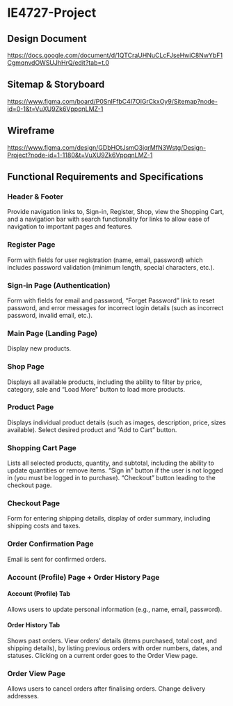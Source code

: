 # IE4727-Project

## Design Document

https://docs.google.com/document/d/1QTCraUHNuCLcFJseHwiC8NwYbF1CgmqnvdOWSUJhHrQ/edit?tab=t.0

## Sitemap & Storyboard

https://www.figma.com/board/P0SnIFfbC4I7OlGrCkxOy9/Sitemap?node-id=0-1&t=VuXU9Zk6VppqnLMZ-1

## Wireframe

https://www.figma.com/design/GDbHOtJsmO3jqrMfN3Wstg/Design-Project?node-id=1-1180&t=VuXU9Zk6VppqnLMZ-1

## Functional Requirements and Specifications

### Header & Footer
Provide navigation links to, Sign-in, Register, Shop, view the Shopping Cart, and a navigation bar with search functionality for links to allow ease of navigation to important pages and features.

### Register Page
Form with fields for user registration (name, email, password) which includes password validation (minimum length, special characters, etc.).

### Sign-in Page (Authentication)
Form with fields for email and password, “Forget Password” link to reset password, and error messages for incorrect login details (such as incorrect password, invalid email, etc.).

### Main Page (Landing Page)
Display new products.

### Shop Page
Displays all available products, including the ability to filter by price, category, sale and “Load More” button to load more products.

### Product Page
Displays individual product details (such as images, description, price, sizes available).
Select desired product and ”Add to Cart” button.

### Shopping Cart Page
Lists all selected products, quantity, and subtotal, including the ability to update quantities or remove items.
“Sign in” button if the user is not logged in (you must be logged in to purchase).
“Checkout” button leading to the checkout page.

### Checkout Page
Form for entering shipping details, display of order summary, including shipping costs and taxes.

### Order Confirmation Page
Email is sent for confirmed orders.

### Account (Profile) Page + Order History Page
#### Account (Profile) Tab
Allows users to update personal information (e.g., name, email, password).
#### Order History Tab
Shows past orders.
View orders’ details (items purchased, total cost, and shipping details), by listing previous orders with order numbers, dates, and statuses.
Clicking on a current order goes to the Order View page.

### Order View Page
Allows users to cancel orders after finalising orders.
Change delivery addresses.
